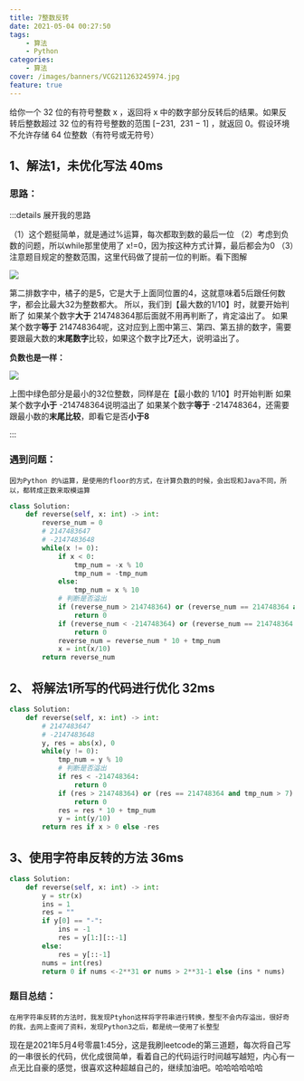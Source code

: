 ```yaml
---
title: 7整数反转
date: 2021-05-04 00:27:50
tags:
	- 算法
	- Python
categories: 
	- 算法
cover: /images/banners/VCG211263245974.jpg
feature: true
---
```


给你一个 32 位的有符号整数 x ，返回将 x 中的数字部分反转后的结果。如果反转后整数超过 32 位的有符号整数的范围 [−231,  231 − 1] ，就返回 0。假设环境不允许存储 64 位整数（有符号或无符号）

## 1、解法1，未优化写法   40ms

### 思路：
:::details 展开我的思路

   （1）这个题挺简单，就是通过%运算，每次都取到数的最后一位
   （2）考虑到负数的问题，所以while那里使用了 x!=0，因为按这种方式计算，最后都会为0
   （3）注意题目规定的整数范围，这里代码做了提前一位的判断。看下图解

   ![](/post/7整数反转/image-20210504005805249.png)

   第二排数字中，橘子的是5，它是大于上面同位置的4，这就意味着5后跟任何数字，都会比最大32为整数都大。
   所以，我们到【最大数的1/10】时，就要开始判断了
   如果某个数字**大于** 214748364那后面就不用再判断了，肯定溢出了。
   如果某个数字**等于** 214748364呢，这对应到上图中第三、第四、第五排的数字，需要要跟最大数的**末尾数字**比较，如果这个数字比**7**还大，说明溢出了。



**负数也是一样：**

![](/post/7整数反转/image-20210504010425266.png)

上图中绿色部分是最小的32位整数，同样是在【最小数的 1/10】时开始判断
如果某个数字**小于** -214748364说明溢出了
如果某个数字**等于** -214748364，还需要跟最小数的**末尾比较**，即看它是否**小于8**


:::


### 遇到问题：
	因为Python 的%运算，是使用的floor的方式，在计算负数的时候，会出现和Java不同，所以，都转成正数来取模运算
```python
class Solution:
    def reverse(self, x: int) -> int:
        reverse_num = 0
        # 2147483647
        # -2147483648
        while(x != 0):
            if x < 0:
                tmp_num = -x % 10
                tmp_num = -tmp_num
            else:
                tmp_num = x % 10
            # 判断是否溢出
            if (reverse_num > 214748364) or (reverse_num == 214748364 and tmp_num > 7):
                return 0
            if (reverse_num < -214748364) or (reverse_num == 214748364 and tmp_num > 7):
                return 0
            reverse_num = reverse_num * 10 + tmp_num
            x = int(x/10)
        return reverse_num
```

## 2、 将解法1所写的代码进行优化   32ms
```python
class Solution:
    def reverse(self, x: int) -> int:
        # 2147483647
        # -2147483648
        y, res = abs(x), 0
        while(y != 0):
            tmp_num = y % 10
            # 判断是否溢出
            if res < -214748364:
                return 0
            if (res > 214748364) or (res == 214748364 and tmp_num > 7):
                return 0
            res = res * 10 + tmp_num
            y = int(y/10)
        return res if x > 0 else -res
```

## 3、使用字符串反转的方法  36ms
```python
class Solution:
    def reverse(self, x: int) -> int:
        y = str(x)
        ins = 1
        res = ""
        if y[0] == "-":
            ins = -1
            res = y[1:][::-1]
        else:
            res = y[::-1]
        nums = int(res)
        return 0 if nums <-2**31 or nums > 2**31-1 else (ins * nums)
```

### 题目总结：
	在用字符串反转的方法时，我发现Ptyhon这样将字符串进行转换，整型不会内存溢出，很好奇的我，去网上查阅了资料，发现Python3之后，都是统一使用了长整型

现在是2021年5月4号零晨1:45分，这是我刷leetcode的第三道题，每次将自己写的一串很长的代码，优化成很简单，看着自己的代码运行时间越写越短，内心有一点无比自豪的感觉，很喜欢这种超越自己的，继续加油吧。哈哈哈哈哈哈
